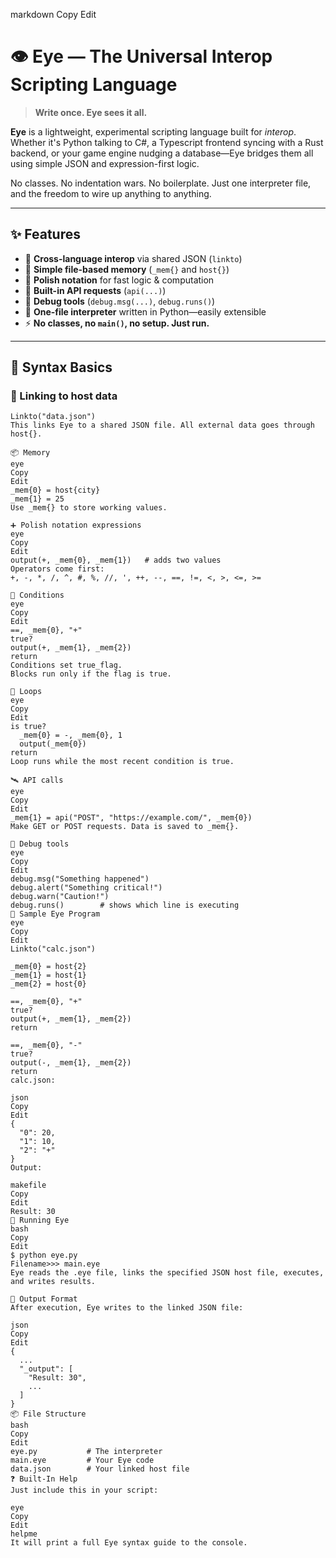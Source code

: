 
markdown
Copy
Edit
# 👁️ Eye — The Universal Interop Scripting Language

> **Write once. Eye sees it all.**

**Eye** is a lightweight, experimental scripting language built for *interop*. Whether it's Python talking to C#, a Typescript frontend syncing with a Rust backend, or your game engine nudging a database—Eye bridges them all using simple JSON and expression-first logic.

No classes. No indentation wars. No boilerplate. Just one interpreter file, and the freedom to wire up anything to anything.

---

## ✨ Features

- 🔗 **Cross-language interop** via shared JSON (`linkto`)
- 📄 **Simple file-based memory** (`_mem{}` and `host{}`)
- 🧠 **Polish notation** for fast logic & computation
- 🧰 **Built-in API requests** (`api(...)`)
- 🐞 **Debug tools** (`debug.msg(...)`, `debug.runs()`)
- 🧪 **One-file interpreter** written in Python—easily extensible
- ⚡ **No classes, no `main()`, no setup. Just run.**

---

## 🧠 Syntax Basics

### 📌 Linking to host data
```eye
Linkto("data.json")
This links Eye to a shared JSON file. All external data goes through host{}.

📦 Memory
eye
Copy
Edit
_mem{0} = host{city}
_mem{1} = 25
Use _mem{} to store working values.

➕ Polish notation expressions
eye
Copy
Edit
output(+, _mem{0}, _mem{1})   # adds two values
Operators come first:
+, -, *, /, ^, #, %, //, ', ++, --, ==, !=, <, >, <=, >=

🧾 Conditions
eye
Copy
Edit
==, _mem{0}, "+"
true?
output(+, _mem{1}, _mem{2})
return
Conditions set true_flag.
Blocks run only if the flag is true.

🔁 Loops
eye
Copy
Edit
is true?
  _mem{0} = -, _mem{0}, 1
  output(_mem{0})
return
Loop runs while the most recent condition is true.

🛰️ API calls
eye
Copy
Edit
_mem{1} = api("POST", "https://example.com/", _mem{0})
Make GET or POST requests. Data is saved to _mem{}.

🐛 Debug tools
eye
Copy
Edit
debug.msg("Something happened")
debug.alert("Something critical!")
debug.warn("Caution!")
debug.runs()        # shows which line is executing
🔧 Sample Eye Program
eye
Copy
Edit
Linkto("calc.json")

_mem{0} = host{2}
_mem{1} = host{1}
_mem{2} = host{0}

==, _mem{0}, "+"
true?
output(+, _mem{1}, _mem{2})
return

==, _mem{0}, "-"
true?
output(-, _mem{1}, _mem{2})
return
calc.json:

json
Copy
Edit
{
  "0": 20,
  "1": 10,
  "2": "+"
}
Output:

makefile
Copy
Edit
Result: 30
🚀 Running Eye
bash
Copy
Edit
$ python eye.py
Filename>>> main.eye
Eye reads the .eye file, links the specified JSON host file, executes, and writes results.

📁 Output Format
After execution, Eye writes to the linked JSON file:

json
Copy
Edit
{
  ...
  "_output": [
    "Result: 30",
    ...
  ]
}
📦 File Structure
bash
Copy
Edit
eye.py           # The interpreter
main.eye         # Your Eye code
data.json        # Your linked host file
❓ Built-In Help
Just include this in your script:

eye
Copy
Edit
helpme
It will print a full Eye syntax guide to the console.
